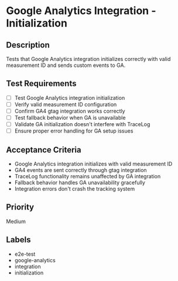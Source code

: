 # Google Analytics Integration - Initialization

## Description
Tests that Google Analytics integration initializes correctly with valid measurement ID and sends custom events to GA.

## Test Requirements
- [ ] Test Google Analytics integration initialization
- [ ] Verify valid measurement ID configuration
- [ ] Confirm GA4 gtag integration works correctly
- [ ] Test fallback behavior when GA is unavailable
- [ ] Validate GA initialization doesn't interfere with TraceLog
- [ ] Ensure proper error handling for GA setup issues

## Acceptance Criteria
- Google Analytics integration initializes with valid measurement ID
- GA4 events are sent correctly through gtag integration
- TraceLog functionality remains unaffected by GA integration
- Fallback behavior handles GA unavailability gracefully
- Integration errors don't crash the tracking system

## Priority
Medium

## Labels
- e2e-test
- google-analytics
- integration
- initialization